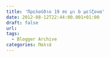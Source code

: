 ```yaml
---
title: 'Πρελούδιο 19 σε μι b μείζονα'
date: 2012-08-12T22:44:00.001+01:00
draft: false
url: 
tags:
  - Blogger Archive
categories: Παλιά
---
```


